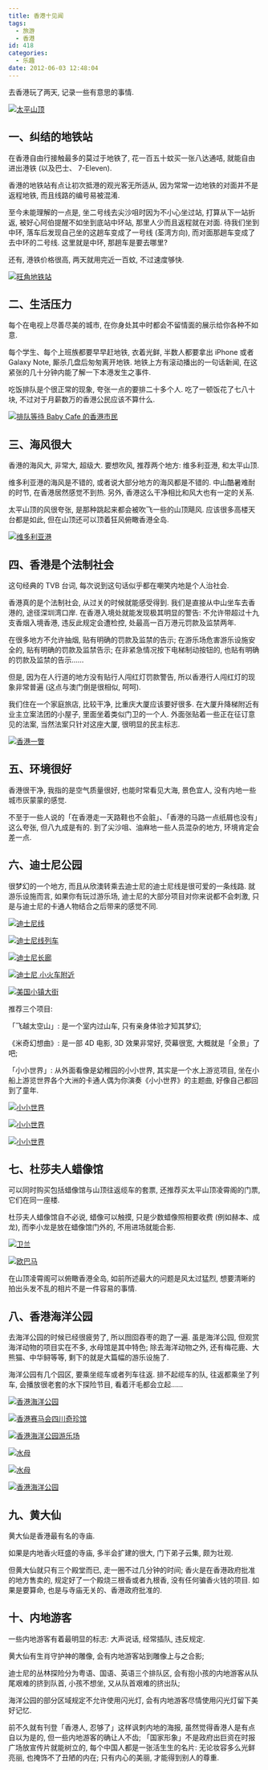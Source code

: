 ```yaml
---
title: 香港十见闻
tags:
  - 旅游
  - 香港
id: 418
categories:
  - 乐趣
date: 2012-06-03 12:48:04
---
```


去香港玩了两天, 记录一些有意思的事情.

[![太平山顶](http://photo.tuhigh.com/pics/1223/0603/282356t1140566061_c.jpg)](http://photo.tuhigh.com/photos/1223/0603/282356t1338698377795_o.JPG)<!-- more -->


## 一、纠结的地铁站

在香港自由行接触最多的莫过于地铁了, 花一百五十蚊买一张八达通咭, 就能自由进出港铁 (以及巴士、 7-Eleven).

香港的地铁站有点让初次抵港的观光客无所适从, 因为常常一边地铁的对面并不是返程地铁, 而且线路的编号易被混淆.

至今未能理解的一点是, 坐二号线去尖沙咀时因为不小心坐过站, 打算从下一站折返, 被好心阿伯提醒不如坐到底站中环站, 那里人少而且返程就在对面. 待我们坐到中环, 落车后发现自己坐的这趟车变成了一号线 (荃湾方向), 而对面那趟车变成了去中环的二号线. 这里就是中环, 那趟车是要去哪里?

还有, 港铁价格很高, 两天就用完近一百蚊, 不过速度够快.

[![旺角地铁站](http://photo.tuhigh.com/pics/1223/0603/282356t947053795_c.jpg)](http://photo.tuhigh.com/pics/1223/0603/282356t1338699206160_o.JPG)

## 二、生活压力

每个在电视上尽善尽美的城市, 在你身处其中时都会不留情面的展示给你各种不如意.

每个学生、每个上班族都要早早赶地铁, 衣着光鲜, 半数人都要拿出 iPhone 或者 Galaxy Note, 厮杀几盘后匆匆离开地铁. 地铁上方有滚动播出的一句话新闻, 在这紧张的几十分钟内能了解一下本港发生之事件.

吃饭排队是个很正常的现象, 夸张一点的要排二十多个人. 吃了一顿饭花了七八十块, 不过对于月薪数万的香港公民应该不算什么.

[![排队等待 Baby Cafe 的香港市民](http://photo.tuhigh.com/pics/1223/0603/282356t-2099268692_c.jpg)](http://photo.tuhigh.com/pics/1223/0603/282356t1338699467068_o.JPG)

## 三、海风很大

香港的海风大, 非常大, 超级大. 要想吹风, 推荐两个地方: 维多利亚港, 和太平山顶.

维多利亚港的海风是不错的, 或者说大部分地方的海风都是不错的. 中山酷暑难耐的时节, 在香港居然感觉不到热. 另外, 香港这么干净相比和风大也有一定的关系.

太平山顶的风很夸张, 是那种跳起来都会被吹飞一些的山顶飓风. 应该很多高楼天台都是如此, 但在山顶还可以顶着狂风俯瞰香港全岛.

[![维多利亚港](http://photo.tuhigh.com/pics/1223/0603/282356t-1673212970_c.jpg)](http://photo.tuhigh.com/pics/1223/0603/282356t1338699781430_o.JPG)

## 四、香港是个法制社会

这句经典的 TVB 台词, 每次说到这句话似乎都在嘲笑内地是个人治社会.

香港真的是个法制社会, 从过关的时候就能感受得到. 我们是直接从中山坐车去香港的, 途径深圳湾口岸. 在香港入境处就能发现极其明显的警告: 不允许带超过十九支香烟入境香港, 违反此规定会遭检控, 处最高一百万港元罚款及监禁两年.

在很多地方不允许抽烟, 贴有明确的罚款及监禁的告示; 在游乐场危害游乐设施安全的, 贴有明确的罚款及监禁告示; 在非紧急情况按下电梯制动按钮的, 也贴有明确的罚款及监禁的告示……

但是, 因为在人行道的地方没有贴行人闯红灯罚款警告, 所以香港行人闯红灯的现象非常普遍 (这点与澳门倒是很相似, 呵呵).

我们住在一个家庭旅店, 比较干净, 比重庆大厦应该要好很多. 在大厦升降梯附近有业主立案法团的小屋子, 里面坐着类似门卫的一个人. 外面张贴着一些正在征订意见的法案, 当然法案只针对这座大厦, 很明显的民主标志.

[![香港一瞥](http://photo.tuhigh.com/pics/1223/0603/282356t1809396390_c.jpg)](http://photo.tuhigh.com/pics/1223/0603/282356t1338699983545_o.JPG)

## 五、环境很好

香港很干净, 我指的是空气质量很好, 也能时常看见大海, 景色宜人, 没有内地一些城市灰蒙蒙的感觉.

不至于一些人说的「在香港走一天路鞋也不会脏」、「香港的马路一点纸屑也没有」这么夸张, 但八九成是有的. 到了尖沙咀、油麻地一些人员混杂的地方, 环境肯定会差一点.

## 六、迪士尼公园

很梦幻的一个地方, 而且从欣澳转乘去迪士尼的迪士尼线是很可爱的一条线路. 就游乐设施而言, 如果你有玩过游乐场, 迪士尼的大部分项目对你来说都不会刺激, 只是与迪士尼的卡通人物结合之后带来的感觉不同.

[![迪士尼线](http://photo.tuhigh.com/pics/1223/0603/282356t1444118302_c.jpg)](http://photo.tuhigh.com/pics/1223/0603/282356t1338700352669_o.JPG)

[![迪士尼线列车](http://photo.tuhigh.com/pics/1223/0603/282356t635626752_c.jpg)](http://photo.tuhigh.com/pics/1223/0603/282356t1338700453100_o.JPG)

[![迪士尼长廊](http://photo.tuhigh.com/pics/1223/0603/282356t-737203522_c.jpg)](http://photo.tuhigh.com/pics/1223/0603/282356t1338700540961_o.JPG)

[![迪士尼 小火车附近](http://photo.tuhigh.com/pics/1223/0603/282356t1627868122_c.jpg)](http://photo.tuhigh.com/pics/1223/0603/282356t1338700630418_o.JPG)

[![美国小镇大街](http://photo.tuhigh.com/pics/1223/0603/282356t809844544_c.jpg)](http://photo.tuhigh.com/pics/1223/0603/282356t1338700720704_o.JPG)

推荐三个项目:

「飞越太空山」: 是一个室内过山车, 只有亲身体验才知其梦幻;

《米奇幻想曲》: 是一部 4D 电影, 3D 效果非常好, 荧幕很宽, 大概就是「全景」了吧;

「小小世界」: 从外面看像是幼稚园的小小世界, 其实是一个水上游览项目, 坐在小船上游览世界各个大洲的卡通人偶为你演奏《小小世界》的主题曲, 好像自己都回到了童年.

[![小小世界](http://photo.tuhigh.com/pics/1223/0603/282356t-216106693_c.jpg)](http://photo.tuhigh.com/pics/1223/0603/282356t1338700830298_o.JPG)

[![小小世界](http://photo.tuhigh.com/pics/1223/0603/282356t744391765_c.jpg)](http://photo.tuhigh.com/pics/1223/0603/282356t1338700926890_o.JPG)

[![小小世界](http://photo.tuhigh.com/pics/1223/0603/282356t1852874010_c.jpg)](http://photo.tuhigh.com/pics/1223/0603/282356t1338701003084_o.JPG)

## 七、杜莎夫人蜡像馆

可以同时购买包括蜡像馆与山顶往返缆车的套票, 还推荐买太平山顶凌霄阁的门票, 它们在同一座楼.

杜莎夫人蜡像馆自不必说, 蜡像可以触摸, 只是少数蜡像照相要收费 (例如赫本、成龙), 而李小龙是放在蜡像馆门外的, 不用进场就能合影.

[![卫兰](http://photo.tuhigh.com/pics/1223/0603/282356t-1575656361_c.jpg)](http://photo.tuhigh.com/pics/1223/0603/282356t1338701439479_o.JPG)

[![欧巴马](http://photo.tuhigh.com/pics/1223/0603/282356t2015027576_d.jpg)](http://photo.tuhigh.com/pics/1223/0603/282356t1338701550638_o.jpg)

在山顶凌霄阁可以俯瞰香港全岛, 如前所述最大的问题是风太过猛烈, 想要清晰的拍出头发不乱的相片不是一件容易的事情.

## 八、香港海洋公园

去海洋公园的时候已经很疲劳了, 所以囫囵吞枣的跑了一遍. 虽是海洋公园, 但观赏海洋动物的项目实在不多, 水母馆是其中特色; 除去海洋动物之外, 还有梅花鹿、大熊猫、中华鲟等等, 剩下的就是大篇幅的游乐设施了.

海洋公园有几个园区, 要乘坐缆车或者列车往返. 排不起缆车的队, 往返都乘坐了列车, 会播放很老套的水下探险节目, 看着汗毛都会立起……

[![香港海洋公园](http://photo.tuhigh.com/pics/1223/0603/282356t10109645_c.jpg)](http://photo.tuhigh.com/pics/1223/0603/282356t1338702128488_o.JPG)

[![香港赛马会四川奇珍馆](http://photo.tuhigh.com/pics/1223/0603/282356t226692827_c.jpg)](http://photo.tuhigh.com/pics/1223/0603/282356t1338702226721_o.JPG)

[![香港海洋公园游乐场](http://photo.tuhigh.com/pics/1223/0603/282356t-1008213149_c.jpg)](http://photo.tuhigh.com/pics/1223/0603/282356t1338702334707_o.JPG)

[![水母](http://photo.tuhigh.com/pics/1223/0603/282356t2098103286_c.jpg)](http://photo.tuhigh.com/pics/1223/0603/282356t1338702418889_o.JPG)

[![水母](http://photo.tuhigh.com/pics/1223/0603/282356t-485263828_c.jpg)](http://photo.tuhigh.com/pics/1223/0603/282356t1338702494329_o.JPG)

[![香港海洋公园](http://photo.tuhigh.com/pics/1223/0603/282356t-803829320_c.jpg)](http://photo.tuhigh.com/pics/1223/0603/282356t1338702589341_o.JPG)

## 九、黄大仙

黄大仙是香港最有名的寺庙.

如果是内地香火旺盛的寺庙, 多半会扩建的很大, 门下弟子云集, 颇为壮观.

但黄大仙就只有三个殿堂而已, 走一圈不过几分钟的时间; 香火是在香港政府批准的地方售卖的, 规定好了一个殿烧三根香或者九根香, 没有任何骗香火钱的项目. 如果是要算命, 也是与寺庙无关的、香港政府批准的.

## 十、内地游客

一些内地游客有着最明显的标志: 大声说话, 经常插队, 违反规定.

黄大仙有生肖守护神的雕像, 会有内地游客站到雕像上与之合影;

迪士尼的丛林探险分为粤语、国语、英语三个排队区, 会有抱小孩的内地游客从队尾艰难的挤到队首, 小孩不想坐, 又从队首艰难的挤出队;

海洋公园的部分区域规定不允许使用闪光灯, 会有内地游客尽情使用闪光灯留下美好记忆.

前不久就有刊登「香港人, 忍够了」这样讽刺内地的海报, 虽然觉得香港人是有点自以为是的, 但一些内地游客的确让人不齿; 「国家形象」不是政府出巨资在时报广场放宣传片就能树立的, 每个中国人都是一张活生生的名片: 无论妆容多么光鲜亮丽, 也掩饰不了丑陋的内在; 只有内心的美丽, 才能得到别人的尊重.
